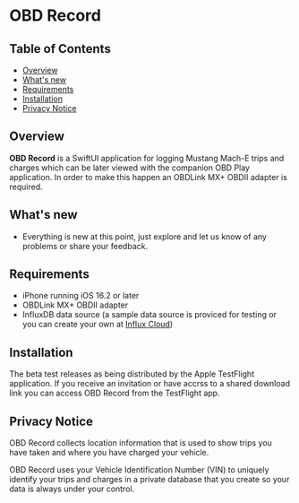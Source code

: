 # OBD Record

<a id='overview'></a>
## Table of Contents
- [Overview](#overview)
- [What's new](#whats-new)
- [Requirements](#requirements)
- [Installation](#installation)
- [Privacy Notice](#privacy)

## Overview
**OBD Record** is a SwiftUI application for logging Mustang Mach-E trips and charges which can be later viewed with the companion OBD Play application.  In order to make this happen an OBDLink MX+ OBDII adapter is required.

<a id='whats-new'></a>
## What's new
- Everything is new at this point, just explore and let us know of any problems or share your feedback.

<a id='requirements'></a>
## Requirements
- iPhone running iOS 16.2 or later
- OBDLink MX+ OBDII adapter
- InfluxDB data source (a sample data source is proviced for testing or you can create your own at [Influx Cloud](https://cloud2.influxdata.com/signup))

<a id='installation'></a>
## Installation
The beta test releases as being distributed by the Apple TestFlight application.  If you receive an invitation or have accrss to a shared download link you can access OBD Record from the TestFlight app.

<a id='privacy'></a>
## Privacy Notice
OBD Record collects location information that is used to show trips you have taken and where you have charged your vehicle.

OBD Record uses your Vehicle Identification Number (VIN) to uniquely identify your trips and charges in a private database that you create so your data is always under your control.
